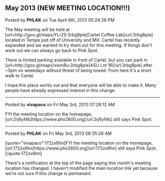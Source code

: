 ## May 2013 (NEW MEETING LOCATION!!!)
Posted by **PHLAK** on Tue April 9th, 2013 05:24:26 PM

The May meeting will be held at [url=http&#58;//goo&#46;gl/maps/YLr2S:3rbg8pie]Cartel Coffee Lab[/url:3rbg8pie] located in Tempe just off of University and Mill.  Cartel has recently expanded and we wanted to try them out for this meeting.  If things don't work out we can always go back to Pink Spot.

There is limited parking available in front of Cartel, but you can park in [url=http&#58;//goo&#46;gl/maps/xwmBu:3rbg8pie]ASU Lot 16[/url:3rbg8pie] after ~5pm on weekdays without threat of being towed.  From here it's a short walk to Cartel.

I hope this place works out and that everyone will be able to make it.  Many people have already expressed interest in this change.

--------------------------------------------------------------------------------

Posted by **vivapaco** on Fri May 3rd, 2013 07:28:12 AM

FYI the meeting location on the homepage, [url:2rj6yf4k]https&#58;//www&#46;phx2600&#46;org[/url:2rj6yf4k] still says Pink Spot.

--------------------------------------------------------------------------------

Posted by **PHLAK** on Fri May 3rd, 2013 08:35:26 AM

[quote=&quot;vivapaco&quot;:172zx6hn]FYI the meeting location on the homepage, [url:172zx6hn]https&#58;//www&#46;phx2600&#46;org[/url:172zx6hn] still says Pink Spot.[/quote:172zx6hn]

There's a notification at the top of the page saying this month's meeting location has changed.  I haven't modified the main location link yet because we're not sure if this change is permanant.
